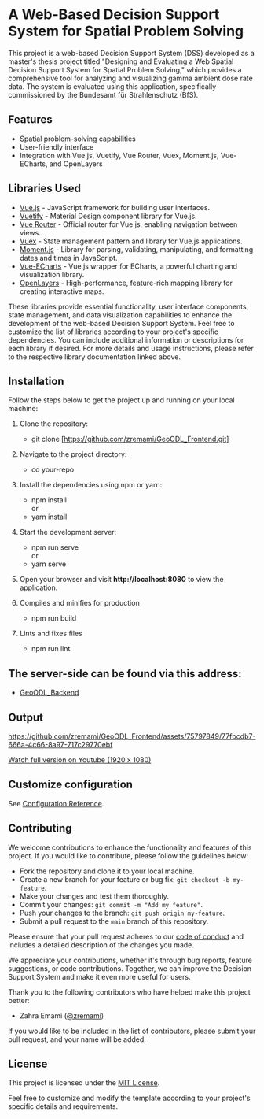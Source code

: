 # A Web-Based Decision Support System for Spatial Problem Solving

This project is a web-based Decision Support System (DSS) developed as a master's thesis project titled "Designing and Evaluating a Web Spatial Decision Support System for Spatial Problem Solving," which provides a comprehensive tool for analyzing and visualizing gamma ambient dose rate data. The system is evaluated using this application, specifically commissioned by the Bundesamt für Strahlenschutz (BfS).

## Features

- Spatial problem-solving capabilities
- User-friendly interface
- Integration with Vue.js, Vuetify, Vue Router, Vuex, Moment.js, Vue-ECharts, and OpenLayers

## Libraries Used

- [Vue.js](https://vuejs.org/) - JavaScript framework for building user interfaces.
- [Vuetify](https://vuetifyjs.com/) - Material Design component library for Vue.js.
- [Vue Router](https://router.vuejs.org/) - Official router for Vue.js, enabling navigation between views.
- [Vuex](https://vuex.vuejs.org/) - State management pattern and library for Vue.js applications.
- [Moment.js](https://momentjs.com/) - Library for parsing, validating, manipulating, and formatting dates and times in JavaScript.
- [Vue-ECharts](https://github.com/ecomfe/vue-echarts) - Vue.js wrapper for ECharts, a powerful charting and visualization library.
- [OpenLayers](https://openlayers.org/) - High-performance, feature-rich mapping library for creating interactive maps.

These libraries provide essential functionality, user interface components, state management, and data visualization capabilities to enhance the development of the web-based Decision Support System.
Feel free to customize the list of libraries according to your project's specific dependencies. You can include additional information or descriptions for each library if desired.
For more details and usage instructions, please refer to the respective library documentation linked above.

## Installation
Follow the steps below to get the project up and running on your local machine:

1. Clone the repository:
   - git clone [https://github.com/zremami/GeoODL_Frontend.git]
   
3. Navigate to the project directory:
   - cd your-repo
   
4. Install the dependencies using npm or yarn:
   - npm install\
     or
   - yarn install

5. Start the development server:
   - npm run serve\
     or
   - yarn serve

6. Open your browser and visit **http://localhost:8080** to view the application.
   
7. Compiles and minifies for production
   - npm run build

8. Lints and fixes files
   - npm run lint

## The server-side can be found via this address:
 - [GeoODL_Backend](https://github.com/zremami/GeoODL_Backend.git)


## Output

https://github.com/zremami/GeoODL_Frontend/assets/75797849/77fbcdb7-666a-4c66-8a97-717c29770ebf

[Watch full version on Youtube (1920 x 1080)](https://youtu.be/XwzajrjVxL8)



## Customize configuration
See [Configuration Reference](https://cli.vuejs.org/config/).


## Contributing
We welcome contributions to enhance the functionality and features of this project. If you would like to contribute, please follow the guidelines below:

- Fork the repository and clone it to your local machine.
- Create a new branch for your feature or bug fix: `git checkout -b my-feature`.
- Make your changes and test them thoroughly.
- Commit your changes: `git commit -m "Add my feature"`.
- Push your changes to the branch: `git push origin my-feature`.
- Submit a pull request to the `main` branch of this repository.

Please ensure that your pull request adheres to our [code of conduct](CONTRIBUTING.md) and includes a detailed description of the changes you made.

We appreciate your contributions, whether it's through bug reports, feature suggestions, or code contributions. Together, we can improve the Decision Support System and make it even more useful for users.

Thank you to the following contributors who have helped make this project better:

- Zahra Emami ([@zremami](https://github.com/zremami))

If you would like to be included in the list of contributors, please submit your pull request, and your name will be added.


## License
This project is licensed under the [MIT License](https://opensource.org/licenses/MIT).


Feel free to customize and modify the template according to your project's specific details and requirements.
